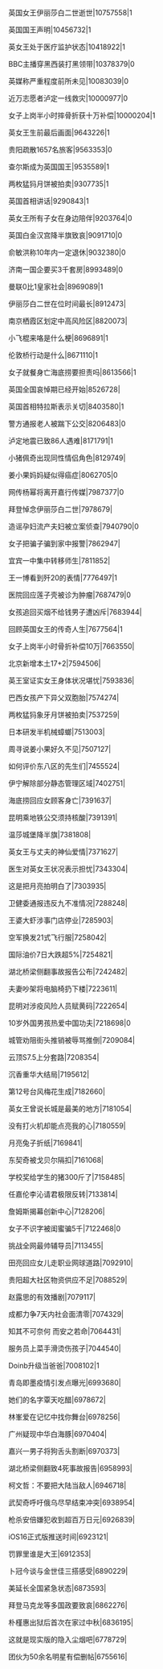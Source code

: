 英国女王伊丽莎白二世逝世|10757558|1

英国国王声明|10456732|1

英女王处于医疗监护状态|10418922|1

BBC主播穿黑西装打黑领带|10378379|0

英媒称严重程度前所未见|10083039|0

近万志愿者泸定一线救灾|10000977|0

女子上岗半小时摔骨折获十万补偿|10000204|1

英女王生前最后画面|9643226|1

贵阳疏散1657名旅客|9563353|0

查尔斯成为英国国王|9535589|1

两枚猛犸月饼被拍卖|9307735|1

英国首相讲话|9290843|1

英女王所有子女在身边陪伴|9203764|0

英国白金汉宫降半旗致哀|9091710|0

俞敏洪称10年内一定退休|9032380|0

济南一国企要买3千套房|8993489|0

曼联0比1皇家社会|8969089|1

伊丽莎白二世在位时间最长|8912473|

南京栖霞区划定中高风险区|8820073|

小飞棍来咯是什么梗|8696891|1

伦敦桥行动是什么|8671110|1

女子就餐身亡海底捞要担责吗|8613566|1

英国全国哀悼期已经开始|8526728|

英国首相特拉斯表示关切|8403580|1

警方通报老人被踹下公交|8206483|0

泸定地震已致86人遇难|8171791|1

小猪佩奇出现同性情侣角色|8129749|

姜小果妈妈疑似得癌症|8062705|0

网传杨幂将离开嘉行传媒|7987377|0

拜登悼念伊丽莎白二世|7978679|

造谣孕妇流产夫妇被立案侦查|7940790|0

女子把骗子骗到家中报警|7862947|

宜宾一中集中转移师生|7811852|

王一博看到歼20的表情|7776497|1

医院回应莲子壳被诊为肿瘤|7687479|0

女孩追回买烟不给钱男子遭凶斥|7683944|

回顾英国女王的传奇人生|7677564|1

女子上岗半小时骨折补偿10万|7663550|

北京新增本土17+2|7594506|

英王室证实女王身体状况堪忧|7593836|

巴西女孩产下异父双胞胎|7574274|

两枚猛犸象牙月饼被拍卖|7537259|

日本研发半机械蟑螂|7513003|

周寻说姜小果好久不见|7507127|

如何评价东八区的先生们|7455524|

伊宁解除部分静态管理区域|7402751|

海底捞回应女顾客身亡|7391637|

昆明乘地铁公交须持核酸|7391391|

温莎城堡降半旗|7381808|

英女王与丈夫的神仙爱情|7371627|

医生对英女王状况表示担忧|7343304|

这是把月亮拍明白了|7303935|

卫健委通报违反九不准情况|7288248|

王婆大虾涉事门店停业|7285903|

空军换发21式飞行服|7258042|

国际油价7日大跌超5%|7254821|

湖北桥梁侧翻事故报告公布|7242482|

夫妻吵架将电脑椅扔下楼|7223611|

昆明对涉疫风险人员赋黄码|7222654|

10岁外国男孩热爱中国功夫|7218698|0

城管劝阻街头推销被辱骂推倒|7209084|

云顶S7.5上分套路|7208354|

沉香重华大结局|7195612|

第12号台风梅花生成|7182660|

英女王曾说长城是最美的地方|7181054|

没有打火机却能点亮我的心|7180559|

月亮兔子折纸|7169841|

东契奇被戈贝尔隔扣|7161068|

学校奖给学生的猪300斤了|7158485|

任嘉伦李沁请君极限反转|7133814|

詹姆斯揭幕创新中心|7128206|

女子不识字被闺蜜骗5千|7122468|0

挑战全网最帅辅导员|7113455|

田亮回应女儿走职业网球道路|7092910|

贵阳超大社区物资供应不足|7088529|

赵露思的有效播剧|7079117|

成都力争7天内社会面清零|7074329|

知其不可奈何 而安之若命|7064431|

服务员上菜手滑烫伤孩子|7044540|

Doinb升级当爸爸|7008102|1

青岛即墨疫情引发点曝光|6993680|

她们的名字覃天吃醋|6978672|

林峯爱在记忆中找你舞台|6978256|

广州疑现中华白海豚|6970404|

嘉兴一男子将狗舌头割断|6970373|

湖北桥梁侧翻致4死事故报告|6958993|

柯文哲：不要把大陆当敌人|6946718|

武契奇呼吁俄乌尽早结束冲突|6938954|

枪杀安倍嫌犯收到超百万日元|6926839|

iOS16正式版推送时间|6923121|

罚罪里谁是大王|6912353|

卜冠今谈与金世佳三搭感受|6890229|

美延长全国紧急状态|6873593|

拜登马克龙等多国政要致哀|6862276|

朴槿惠出狱后首次在家过中秋|6836195|

这就是现实版的隐入尘烟吧|6778729|

团伙为50余名明星有偿删帖|6755616|

